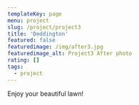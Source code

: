 ```yaml
---
templateKey: page
menu: project
slug: /project/project3
title: 'Deddington'
featured: false
featuredimage: /img/after3.jpg
featuredimage_alt: Project3 After photo
rating: []
tags:
  - project
---
```


Enjoy your beautiful lawn!
